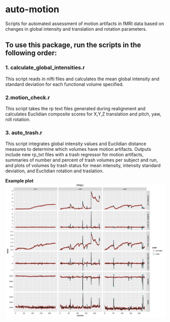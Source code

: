 # auto-motion
Scripts for automated assessment of motion artifacts in fMRI data based on changes in global intensity and translation and rotation parameters.

## To use this package, run the scripts in the following order:
### 1. calculate_global_intensities.r
This script reads in nifti files and calculates the mean global intensity and standard deviation for each functional volume specified.

### 2.motion_check.r
This script takes the rp text files generated during realignment and calculates Euclidian composite scores for X,Y,Z translation and pitch, yaw, roll rotation.

### 3. auto_trash.r
This script integrates global intensity values and Euclidian distance measures to determine which volumes have motion artifacts. Outputs include new rp_txt files with a trash regressor for motion artifacts, summaries of number and percent of trash volumes per subject and run, and plots of volumes by trash status for mean intensity, intensity standard deviation, and Euclidian rotation and traslation.

**Example plot**
![plot example](https://github.com/brainhack-eugene/auto-motion/blob/master/plot_example.png)